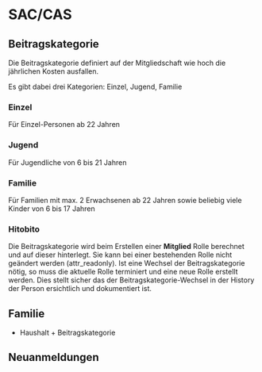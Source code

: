 # SAC/CAS

## Beitragskategorie

Die Beitragskategorie definiert auf der Mitgliedschaft wie hoch die jährlichen Kosten ausfallen. 

Es gibt dabei drei Kategorien: Einzel, Jugend, Familie

### Einzel

Für Einzel-Personen ab 22 Jahren

### Jugend

Für Jugendliche von 6 bis 21 Jahren

### Familie

Für Familien mit max. 2 Erwachsenen ab 22 Jahren sowie beliebig viele Kinder von 6 bis 17 Jahren

### Hitobito

Die Beitragskategorie wird beim Erstellen einer **Mitglied** Rolle berechnet und auf dieser hinterlegt. Sie kann bei einer bestehenden Rolle nicht geändert werden (attr_readonly). Ist eine Wechsel der Beitragskategorie nötig, so muss die aktuelle Rolle terminiert und eine neue Rolle erstellt werden. Dies stellt sicher das der Beitragskategorie-Wechsel in der History der Person ersichtlich und dokumentiert ist.

## Familie

- Haushalt + Beitragskategorie


## Neuanmeldungen
